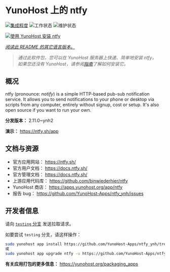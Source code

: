 <!--
注意：此 README 由 <https://github.com/YunoHost/apps/tree/master/tools/readme_generator> 自动生成
请勿手动编辑。
-->

# YunoHost 上的 ntfy

[![集成程度](https://apps.yunohost.org/badge/integration/ntfy)](https://ci-apps.yunohost.org/ci/apps/ntfy/)
![工作状态](https://apps.yunohost.org/badge/state/ntfy)
![维护状态](https://apps.yunohost.org/badge/maintained/ntfy)

[![使用 YunoHost 安装 ntfy](https://install-app.yunohost.org/install-with-yunohost.svg)](https://install-app.yunohost.org/?app=ntfy)

*[阅读此 README 的其它语言版本。](./ALL_README.md)*

> *通过此软件包，您可以在 YunoHost 服务器上快速、简单地安装 ntfy。*  
> *如果您还没有 YunoHost，请参阅[指南](https://yunohost.org/install)了解如何安装它。*

## 概况

ntfy (pronounce: *notify*) is a simple HTTP-based pub-sub notification service. It allows you to send notifications to your phone or desktop via scripts from any computer, entirely without signup, cost or setup. It's also open source if you want to run your own.


**分发版本：** 2.11.0~ynh2

**演示：** <https://ntfy.sh/app>
## 文档与资源

- 官方应用网站： <https://ntfy.sh/>
- 官方用户文档： <https://docs.ntfy.sh/>
- 官方管理文档： <https://docs.ntfy.sh/>
- 上游应用代码库： <https://github.com/binwiederhier/ntfy>
- YunoHost 商店： <https://apps.yunohost.org/app/ntfy>
- 报告 bug： <https://github.com/YunoHost-Apps/ntfy_ynh/issues>

## 开发者信息

请向 [`testing` 分支](https://github.com/YunoHost-Apps/ntfy_ynh/tree/testing) 发送拉取请求。

如要尝试 `testing` 分支，请这样操作：

```bash
sudo yunohost app install https://github.com/YunoHost-Apps/ntfy_ynh/tree/testing --debug
或
sudo yunohost app upgrade ntfy -u https://github.com/YunoHost-Apps/ntfy_ynh/tree/testing --debug
```

**有关应用打包的更多信息：** <https://yunohost.org/packaging_apps>
